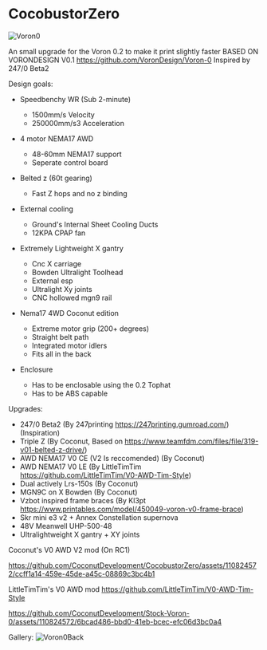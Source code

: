 # CocobustorZero
![Voron0](https://github.com/CoconutDevelopment/CocobustorZero/assets/110824572/4cd4a4dd-b737-47ab-8759-b86bb82d3ce4)

An small upgrade for the Voron 0.2 to make it print slightly faster
BASED ON VORONDESIGN V0.1 https://github.com/VoronDesign/Voron-0
Inspired by 247/0 Beta2

Design goals:
- Speedbenchy WR (Sub 2-minute)
  - 1500mm/s Velocity
  - 250000mm/s3 Acceleration

- 4 motor NEMA17 AWD
  - 48-60mm NEMA17 support
  - Seperate control board

- Belted z (60t gearing)
  - Fast Z hops and no z binding

- External cooling
  - Ground's Internal Sheet Cooling Ducts
  - 12KPA CPAP fan

- Extremely Lightweight X gantry
  - Cnc X carriage
  - Bowden Ultralight Toolhead
  - External esp
  - Ultralight Xy joints
  - CNC hollowed mgn9 rail

- Nema17 4WD Coconut edition
  - Extreme motor grip (200+ degrees)
  - Straight belt path
  - Integrated motor idlers
  - Fits all in the back

- Enclosure
    - Has to be enclosable using the 0.2 Tophat
    - Has to be ABS capable

Upgrades:
- 247/0 Beta2 (By 247printing https://247printing.gumroad.com/) (Inspiration)
- Triple Z (By Coconut, Based on https://www.teamfdm.com/files/file/319-v01-belted-z-drive/)
- AWD NEMA17 V0 CE (V2 Is reccomended) (By Coconut)
- AWD NEMA17 V0 LE (By LittleTimTim https://github.com/LittleTimTim/V0-AWD-Tim-Style)
- Dual actively Lrs-150s (By Coconut)
- MGN9C on X Bowden (By Coconut)
- Vzbot inspired frame braces (By Kl3pt https://www.printables.com/model/450049-voron-v0-frame-brace)
- Skr mini e3 v2 + Annex Constellation supernova
- 48V Meanwell UHP-500-48
- Ultralightweight X gantry + XY joints

Coconut's V0 AWD V2 mod
(On RC1)


https://github.com/CoconutDevelopment/CocobustorZero/assets/110824572/ccff1a14-459e-45de-a45c-08869c3bc4b1



LittleTimTim's V0 AWD mod https://github.com/LittleTimTim/V0-AWD-Tim-Style


https://github.com/CoconutDevelopment/Stock-Voron-0/assets/110824572/6bcad486-bbd0-41eb-bcec-efc06d3bc0a4

Gallery:
![Voron0Back](https://github.com/CoconutDevelopment/CocobustorZero/assets/110824572/c3b1a35a-2d08-4f06-9fad-34998b901b36)





